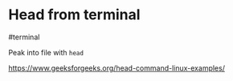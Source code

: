 # Head from terminal
#terminal

Peak into file with `head`

https://www.geeksforgeeks.org/head-command-linux-examples/